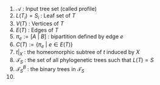 1. $\mathcal{A}$ : Input tree set (called profile)
2. $L(T_i) = S_i$ : Leaf set of $T$ 
3. $V(T)$ : Vertices of $T$
4. $E(T)$ : Edges of $T$
5. $\pi_e := [A\>|\>B]$ : bipartition defined by edge $e$
6. $C(T) := \{\pi_e\>|\>e\in E(T)\}$
7. $t|_X$ : the homeomorphic subtree of $t$ induced by $X$
8. $\mathcal{T}_S$ : the set of all phylogenetic trees such that $L(T) = S$
9. $\mathcal{T}_S^B$ : the binary trees in $\mathcal{T}_S$
10. 
